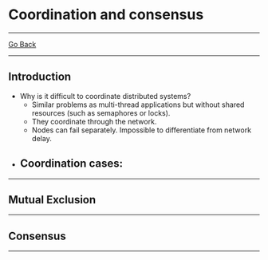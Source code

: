 # Coordination and consensus
---
[Go Back](../README.md)

---
## Introduction
- Why is it difficult to coordinate distributed systems?
	- Similar problems as multi-thread applications but without shared resources (such as semaphores or locks).
	- They coordinate through the network.
	- Nodes can fail separately. Impossible to differentiate from network delay.
- Coordination cases:
	- 
---
## Mutual Exclusion

---
## Consensus

---